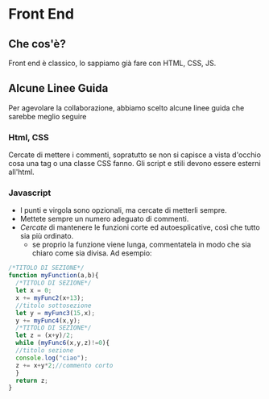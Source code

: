 # Front End
## Che cos'è?

Front end è classico, lo sappiamo già fare con HTML, CSS, JS.

## Alcune Linee Guida

Per agevolare la collaborazione, abbiamo scelto alcune linee guida che sarebbe meglio seguire

### Html, CSS
Cercate di mettere i commenti, sopratutto se non si capisce a vista d'occhio cosa una tag o una classe CSS fanno. Gli script e stili devono essere esterni all'html.

### Javascript
* I punti e virgola sono opzionali, ma cercate di metterli sempre.
* Mettete sempre un numero adeguato di commenti.
* *Cercate* di mantenere le funzioni corte ed autoesplicative, così che tutto sia più ordinato.
  * se proprio la funzione viene lunga, commentatela in modo che sia chiaro come sia divisa. Ad esempio: 
```javascript
/*TITOLO DI SEZIONE*/
function myFunction(a,b){
  /*TITOLO DI SEZIONE*/
  let x = 0;
  x += myFunc2(x+13);
  //titolo sottosezione
  let y = myFunc3(15,x);
  y += myFunc4(x,y);
  /*TITOLO DI SEZIONE*/
  let z = (x+y)/2;
  while (myFunc6(x,y,z)!=0){
  //titolo sezione
  console.log("ciao");
  z += x+y*2;//commento corto
  }
  return z;
}
```